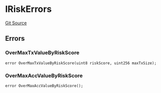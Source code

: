 # IRiskErrors
[Git Source](https://github.com/thrackle-io/tron/blob/3cbe4e765eb8a4f99ff305a3831acec21bbc5481/src/common/IErrors.sol)


## Errors
### OverMaxTxValueByRiskScore

```solidity
error OverMaxTxValueByRiskScore(uint8 riskScore, uint256 maxTxSize);
```

### OverMaxAccValueByRiskScore

```solidity
error OverMaxAccValueByRiskScore();
```

